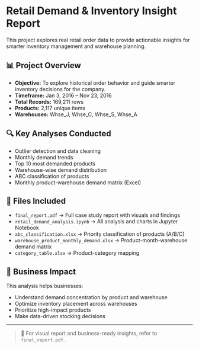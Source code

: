 # Retail Demand & Inventory Insight Report

This project explores real retail order data to provide actionable insights for smarter inventory management and warehouse planning.

## 📊 Project Overview
- **Objective:** To explore historical order behavior and guide smarter inventory decisions for the company.
- **Timeframe:** Jan 3, 2016 – Nov 23, 2016
- **Total Records:** 169,211 rows
- **Products:** 2,117 unique items
- **Warehouses:** Whse_J, Whse_C, Whse_S, Whse_A

## 🔍 Key Analyses Conducted
- Outlier detection and data cleaning
- Monthly demand trends
- Top 10 most demanded products
- Warehouse-wise demand distribution
- ABC classification of products
- Monthly product-warehouse demand matrix (Excel)

## 📁 Files Included
- `final_report.pdf` → Full case study report with visuals and findings
- `retail_demand_analysis.ipynb` → All analysis and charts in Jupyter Notebook
- `abc_classification.xlsx` → Priority classification of products (A/B/C)
- `warehouse_product_monthly_demand.xlsx` → Product-month-warehouse demand matrix
- `category_table.xlsx` → Product-category mapping

## 💼 Business Impact
This analysis helps businesses:
- Understand demand concentration by product and warehouse
- Optimize inventory placement across warehouses
- Prioritize high-impact products
- Make data-driven stocking decisions

---

> 📌 For visual report and business-ready insights, refer to `final_report.pdf`.
